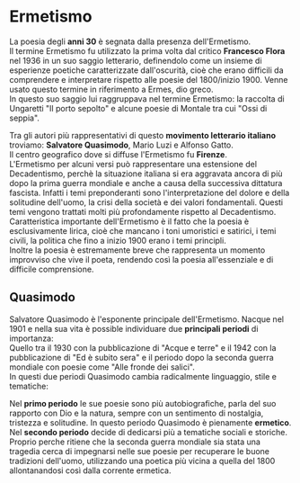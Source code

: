 # Ermetismo

La poesia degli **anni 30** è segnata dalla presenza dell'Ermetismo. \
Il termine Ermetismo fu utilizzato la prima volta dal critico **Francesco Flora** nel 1936 in un suo saggio letterario, definendolo come un insieme di esperienze poetiche caratterizzate dall'oscurità, cioè che erano difficili da comprendere e interpretare rispetto alle poesie del 1800/inizio 1900. Venne usato questo termine in riferimento a Ermes, dio greco. \
In questo suo saggio lui raggruppava nel termine Ermetismo: la raccolta di Ungaretti "Il porto sepolto" e alcune poesie di Montale tra cui "Ossi di seppia".

Tra gli autori più rappresentativi di questo **movimento letterario italiano** troviamo: **Salvatore Quasimodo**, Mario Luzi e Alfonso Gatto. \
Il centro geografico dove si diffuse l'Ermetismo fu **Firenze**. \
L'Ermetismo per alcuni versi può rappresentare una estensione del Decadentismo, perchè la situazione italiana si era aggravata ancora di più dopo la prima guerra mondiale e anche a causa della successiva dittatura fascista. Infatti i temi preponderanti sono l'interpretazione del dolore e della solitudine dell'uomo, la crisi della società e dei valori fondamentali. Questi temi vengono trattati molti più profondamente rispetto al Decadentismo. \
Caratteristica importante dell'Ermetismo è il fatto che la poesia è esclusivamente lirica, cioè che mancano i toni umoristici e satirici, i temi civili, la politica che fino a inizio 1900 erano i temi principli. \
Inoltre la poesia è estremamente breve che rappresenta un momento improvviso che vive il poeta, rendendo così la poesia all'essenziale e di difficile comprensione.

## Quasimodo

Salvatore Quasimodo è l'esponente principale dell'Ermetismo. Nacque nel 1901 e nella sua vita è possible individuare due **principali periodi** di importanza: \
Quello tra il 1930 con la pubblicazione di "Acque e terre" e il 1942 con la pubblicazione di "Ed è subito sera" e il periodo dopo la seconda guerra mondiale con poesie come "Alle fronde dei salici". \
In questi due periodi Quasimodo cambia radicalmente linguaggio, stile e tematiche:

Nel **primo periodo** le sue poesie sono più autobiografiche, parla del suo rapporto con Dio e la natura, sempre con un sentimento di nostalgia, tristezza e solitudine. In questo periodo Quasimodo è pienamente **ermetico**. \
Nel **secondo periodo** decide di dedicarsi più a tematiche sociali e storiche. Proprio perche ritiene che la seconda guerra mondiale sia stata una tragedia cerca di impegnarsi nelle sue poesie per recuperare le buone tradizioni dell'uomo, utilizzando una poetica più vicina a quella del 1800 allontanandosi così dalla corrente ermetica.
